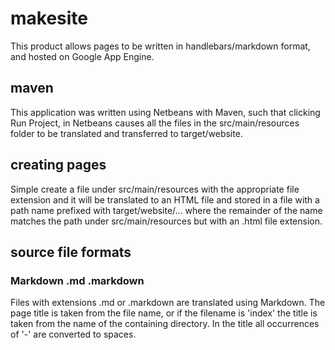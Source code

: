 makesite
========

This product allows pages to be written in handlebars/markdown format, and
hosted on Google App Engine.

maven
-----
This application was written using Netbeans with Maven, such that clicking Run
Project, in Netbeans causes all the files in the src/main/resources folder to 
be translated and transferred to target/website.

creating pages
--------------
Simple create a file under src/main/resources with the appropriate file
extension and it will be translated to an HTML file and stored in a file with
a path name prefixed with target/website/... where the remainder of the name
matches the path under src/main/resources but with an .html file extension.

source file formats
-------------------

### Markdown .md .markdown
Files with extensions .md or .markdown are translated using Markdown.  The page
title is taken from the file name, or if the filename is 'index' the title is
taken from the name of the containing directory.  In the title all occurrences
of '-' are converted to spaces.